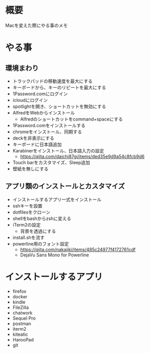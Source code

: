 # 概要
Macを変えた際にやる事のメモ

# やる事

## 環境まわり
- トラックパッドの移動速度を最大にする
- キーボードから、キーのリピートを最大にする
- 1Password.comにログイン
- icloudにログイン
- spotlightを開き、ショートカットを無効にする
- AlfredをWebからインストール
  - Alfredのショートカットをcommand+spaceにする
- 1Password.comをインストールする
- chromeをインストール、同期する
- deckを非表示にする
- キーボードに日本語追加
- Karabinerをインストール、日本語入力の設定
  - https://qiita.com/daichi87gi/items/ded35e9d9a54c8fcb9d6
- Touch barをカスタマイズ、Sleep追加
- 壁紙を無しにする

## アプリ類のインストールとカスタマイズ
- インストールするアプリ一式をインストール
- sshキーを設置
- dotfilesをクローン
- shellをbashからzshに変える
- iTerm2の設定
  - 背景を透過にする
- install.shを流す
- powerline用のフォント設定
  - https://qiita.com/nakajiki/items/485c24977f4172761cdf
  - DejaVu Sans Mono for Powerline

# インストールするアプリ
- firefox
- docker
- kindle
- FileZilla
- chatwork
- Sequel Pro
- postman
- iterm2
- kiteatic
- HarooPad
- git
